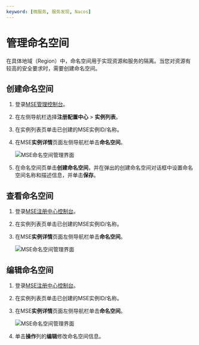 ```yaml
---
keyword: [微服务, 服务发现, Nacos]
---
```


# 管理命名空间

在具体地域（Region）中，命名空间用于实现资源和服务的隔离。当您对资源有较高的安全要求时，需要创建命名空间。

## 创建命名空间

1.  登录[MSE管理控制台](https://mse.console.aliyun.com)。

2.  在左侧导航栏选择**注册配置中心** \> **实例列表**。

3.  在实例列表页单击已创建的MSE实例ID/名称。

4.  在MSE**实例详情**页面左侧导航栏单击**命名空间**。

    ![MSE命名空间管理界面](https://static-aliyun-doc.oss-accelerate.aliyuncs.com/assets/img/zh-CN/8991309951/p66756.png)

5.  在命名空间页单击**创建命名空间**，并在弹出的创建命名空间对话框中设置命名空间名称和描述信息，并单击**保存**。


## 查看命名空间

1.  登录[MSE注册中心控制台](https://mse.console.aliyun.com)。

2.  在实例列表页单击已创建的MSE实例ID/名称。

3.  在MSE**实例详情**页面左侧导航栏单击**命名空间**。

    ![MSE命名空间管理界面](https://static-aliyun-doc.oss-accelerate.aliyuncs.com/assets/img/zh-CN/8991309951/p66756.png)


## 编辑命名空间

1.  登录[MSE注册中心控制台](https://mse.console.aliyun.com)。

2.  在实例列表页单击已创建的MSE实例ID/名称。

3.  在MSE**实例详情**页面左侧导航栏单击**命名空间**。

    ![MSE命名空间管理界面](https://static-aliyun-doc.oss-accelerate.aliyuncs.com/assets/img/zh-CN/8991309951/p66756.png)

4.  单击**操作**列的**编辑**修改命名空间信息。


